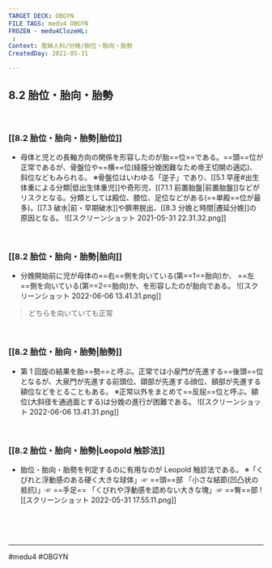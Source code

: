 ```yaml
---
TARGET DECK: OBGYN
FILE TAGS: medu4 OBGYN
FROZEN - medu4ClozeHL:
 : 
Context: 産婦人科/分娩/胎位・胎向・胎勢
CreatedDay: 2021-05-31

---
```


## 8.2 胎位・胎向・胎勢

<br>

### [[8.2 胎位・胎向・胎勢|胎位]]
* 母体と児との長軸方向の関係を形容したのが胎==位==である。==頭==位が正常であるが、骨盤位や==横==位(経膣分娩困難なため帝王切開の適応)、斜位などもみられる。
※骨盤位はいわゆる「逆子」であり、[[5.1 早産#出生体重による分類|低出生体重児]]や奇形児、[[7.1.1 前置胎盤|前置胎盤]]などがリスクとなる。分類としては殿位、膝位、足位などがある(==単殿==位が最多)。[[7.3 破水|前・早期破水]]や臍帯脱出、[[8.3 分娩と時間|遷延分娩]]の原因となる。
![[スクリーンショット 2021-05-31 22.31.32.png]]
<!--ID: 1622523510114-->


<br>

### [[8.2 胎位・胎向・胎勢|胎向]]
* 分娩開始前に児が母体の==右==側を向いている(第==1==胎向)か、 ==左==側を向いている(第==2==胎向)か、を形容したのが胎向である。
![[スクリーンショット 2022-06-06 13.41.31.png]]
>どちらを向いていても正常
<!--ID: 1654008086904-->




<br>

### [[8.2 胎位・胎向・胎勢|胎勢]]
* 第 1 回旋の結果を胎==勢==と呼ぶ。正常では小泉門が先進する==後頭==位となるが、大泉門が先進する前頭位、頤部が先進する顔位、額部が先進する額位などをとることもある。 
※正常以外をまとめて==反屈==位と呼ぶ。額位(大斜径を通過面とする)は分娩の進行が困難である。
![[スクリーンショット 2022-06-06 13.41.31.png]]
<!--ID: 1622523510121-->


<br>

### [[8.2 胎位・胎向・胎勢|Leopold 触診法]]
* 胎位・胎向・胎勢を判定するのに有用なのが Leopold 触診法である。
※「くびれと浮動感のある硬く大きな球体」☞ ==頭==部
「小さな結節(凹凸状の抵抗)」☞ ==手足== 
「くびれや浮動感を認めない大きな塊」☞ ==臀==部
![[スクリーンショット 2022-05-31 17.55.11.png]]
<!--ID: 1622523510129-->


<br><br><br>

---
#medu4 #OBGYN 
